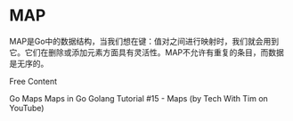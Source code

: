 # MAP

MAP是Go中的数据结构，当我们想在键：值对之间进行映射时，我们就会用到它。它们在删除或添加元素方面具有灵活性。MAP不允许有重复的条目，而数据是无序的。

<ResourceGroupTitle>Free Content</ResourceGroupTitle>

<BadgeLink colorScheme='blue' badgeText='Official Website' href='https://go.dev/tour/moretypes/19'>Go Maps</BadgeLink>
<BadgeLink badgeText='Read' href='https://www.w3schools.com/go/go_maps.php'>Maps in Go</BadgeLink>
<BadgeLink badgeText='Watch' href='https://www.youtube.com/watch?v=yJE2RC37BF4'>Golang Tutorial #15 - Maps (by Tech With Tim on YouTube)</BadgeLink>